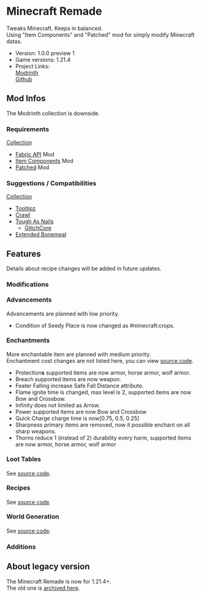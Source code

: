 # Minecraft Remade

Tweaks Minecraft. Keeps in balanced.  
Using "Item Components" and "Patched" mod for simply modify Minecraft datas.

- Version: 1.0.0 preview 1
- Game versions: 1.21.4
- Project Links:  
  [Modrinth](https://modrinth.com/datapack/minecraft_remade)  
  [Github](https://github.com/Minecrafthyr/minecraft_remade)

## Mod Infos

The Modrinth collection is downside.

### Requirements

[Collection](https://modrinth.com/collection/vv2GYBKe)

- [Fabric API](https://www.modrinth.com/mod/fabric-api) Mod
- [Item Components](https://www.modrinth.com/mod/item-components) Mod
- [Patched](https://www.modrinth.com/mod/patched) Mod

### Suggestions / Compatibilities

[Collection](https://modrinth.com/collection/xnfbeiAU)

- [Tooltipz](https://modrinth.com/mod/tooltipz)
- [Crawl](https://modrinth.com/mod/H1JOVjhn)
- [Tough As Nails](https://modrinth.com/mod/ge1sOdFH)
  - [GlitchCore](https://modrinth.com/mod/glitchcore)
- [Extended Bonemeal](https://modrinth.com/mod/extended-bone-meal)

## Features

Details about recipe changes will be added in future updates.

### Modifications

#### <span style="font-size:16px;">Advancements</span>

Advancements are planned with low priority.

- Condition of Seedy Place is now changed as #minecraft:crops.

#### <span style="font-size:16px;">Enchantments</span>

More enchantable item are planned with medium priority.  
Enchantment cost changes are not listed here, you can view [source code](https://github.com/Minecrafthyr/minecraft_remade/tree/main/data/minecraft/enchantment).

- Protection**s** supported items are now armor, horse armor, wolf armor.
- Breach supported items are now weapon.
- Feater Falling increase Safe Fall Distance attribute.
- Flame ignite time is changed, max level is 2, supported items are now Bow and Crossbow.
- Infinity does not limited as Arrow.
- Power supported items are now Bow and Crossbow
- Quick Charge charge time is now[0.75, 0.5, 0.25]
- Sharpness primary items are removed, now it possible enchant on all sharp weapons.
- Thorns reduce 1 (instead of 2) durability every harm, supported items are now armor, horse armor, wolf armor

#### <span style="font-size:16px;">Loot Tables</span>

See [source code](https://github.com/Minecrafthyr/minecraft_remade/tree/main/data/minecraft/loot_table).

#### <span style="font-size:16px;">Recipes</span>

See [source code](https://github.com/Minecrafthyr/minecraft_remade/tree/main/data/minecraft/recipe).

#### <span style="font-size:16px;">World Generation</span>

See [source code](https://github.com/Minecrafthyr/minecraft_remade/tree/main/data/minecraft/worldgen).

### Additions

## About legacy version

The Minecraft Remade is now for 1.21.4+.  
The old one is [archived here](https://github.com/Minecrafthyr/mcre).
